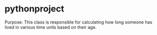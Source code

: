 # pythonproject
Purpose: This class is responsible for calculating how long someone has lived in various time units based on their age.
